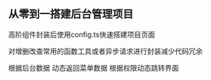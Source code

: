 ## 从零到一搭建后台管理项目

高阶组件封装后使用config.ts快速搭建项目页面

对增删改查常用的函数工具或者异步请求进行封装减少代码冗余

根据后台数据 动态返回菜单数据 根据权限动态跳转界面